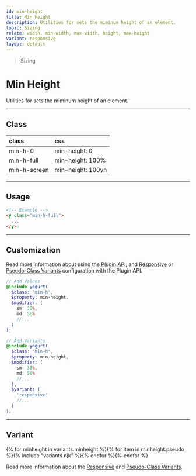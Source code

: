 ```yaml
---
id: min-height
title: Min Height
description: Utilities for sets the miminum height of an element.
topic: Sizing
relate: width, min-width, max-width, height, max-height
variant: responsive
layout: default
---
```


> Sizing

# Min Height

Utilities for sets the miminum height of an element.

---

## Class

| <span class="px-3 py-1 text-white (dark)text-charcoal-100 bg-gray-700 (dark)bg-gray-600 rounded-full">class</span> | <span class="px-3 py-1 text-white (dark)text-charcoal-100 bg-gray-700 (dark)bg-gray-600 rounded-full">css</span> |
|:--|:--|
| min-h-0 | min-height: 0 |
| min-h-full | min-height: 100% |
| min-h-screen | min-height: 100vh |

---

## Usage

```html
<!-- Example -->
<y class="min-h-full">
  ...
</y>
```

---

## Customization

Read more information about using the [Plugin API](/plugin-api/), and  [Responsive](/responsive) or [Pseudo-Class Variants](/pseudo-class-variants/) configuration with the Plugin API.

```scss
// Add Values
@include yogurt(
  $class: 'min-h',
  $property: min-height,
  $modifier: (
    sm: 30%,
    md: 50%
    //...
  )
);

// Add Variants
@include yogurt(
  $class: 'min-h',
  $property: min-height,
  $modifier: (
    sm: 30%,
    md: 50%
    //...
  ),
  $variant: (
    'responsive'
    //...
  )
);
```

---

## Variant

<y class="flex flex-gap-2 flex-wrap justify-start items-center">{% for minheight in variants.minheight %}{% for item in minheight.pseudo %}{% include "variants.njk" %}{% endfor %}{% endfor %}</y>

Read more information about the [Responsive](/responsive) and [Pseudo-Class Variants](/pseudo-class-variants/).

